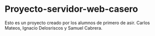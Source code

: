 # Proyecto-servidor-web-casero
Esto es un proyecto creado por los alumnos de primero de asir. Carlos Mateos, Ignacio Delosriscos y Samuel Cabrera.
